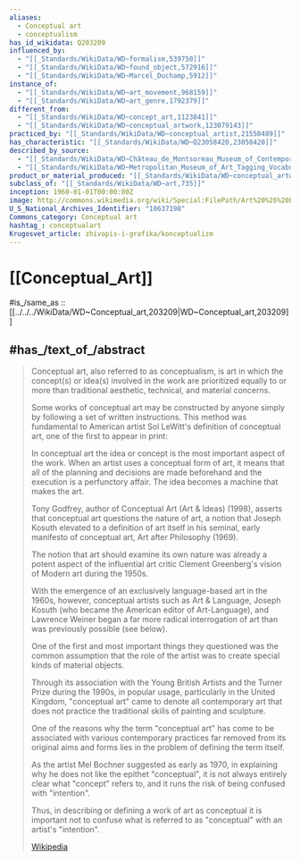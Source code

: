 ```yaml
---
aliases:
  - Conceptual art
  - conceptualism
has_id_wikidata: Q203209
influenced_by:
  - "[[_Standards/WikiData/WD~formalism,539750]]"
  - "[[_Standards/WikiData/WD~found_object,572916]]"
  - "[[_Standards/WikiData/WD~Marcel_Duchamp,5912]]"
instance_of:
  - "[[_Standards/WikiData/WD~art_movement,968159]]"
  - "[[_Standards/WikiData/WD~art_genre,1792379]]"
different_from:
  - "[[_Standards/WikiData/WD~concept_art,1123841]]"
  - "[[_Standards/WikiData/WD~conceptual_artwork,123079143]]"
practiced_by: "[[_Standards/WikiData/WD~conceptual_artist,21550489]]"
has_characteristic: "[[_Standards/WikiData/WD~Q23058420,23058420]]"
described_by_source:
  - "[[_Standards/WikiData/WD~Château_de_Montsoreau_Museum_of_Contemporary_Art,36698440]]"
  - "[[_Standards/WikiData/WD~Metropolitan_Museum_of_Art_Tagging_Vocabulary,106727050]]"
product_or_material_produced: "[[_Standards/WikiData/WD~conceptual_artwork,123079143]]"
subclass_of: "[[_Standards/WikiData/WD~art,735]]"
inception: 1960-01-01T00:00:00Z
image: http://commons.wikimedia.org/wiki/Special:FilePath/Art%20%26%20Language%2C%20Untitled%20Painting%20%281965%29%2C%20Tate%20Modern%2C%20London%20-%2020130627.jpg
U_S_National_Archives_Identifier: "10637198"
Commons_category: Conceptual art
hashtag_: conceptualart
Krugosvet_article: zhivopis-i-grafika/konceptualizm
---
```


# [[Conceptual_Art]] 

#is_/same_as :: [[../../../WikiData/WD~Conceptual_art,203209|WD~Conceptual_art,203209]] 

## #has_/text_of_/abstract 

> Conceptual art, also referred to as conceptualism, 
> is art in which the concept(s) or idea(s) involved in the work are prioritized equally to 
> or more than traditional aesthetic, technical, and material concerns. 
> 
> Some works of conceptual art may be constructed by anyone 
> simply by following a set of written instructions. 
> This method was fundamental to American artist Sol LeWitt's definition of conceptual art, 
> one of the first to appear in print:
>
> In conceptual art the idea or concept is the most important aspect of the work. 
> When an artist uses a conceptual form of art, 
> it means that all of the planning and decisions are made beforehand 
> and the execution is a perfunctory affair. 
> The idea becomes a machine that makes the art.
>
> Tony Godfrey, author of Conceptual Art (Art & Ideas) (1998), asserts that 
> conceptual art questions the nature of art, 
> a notion that Joseph Kosuth elevated to a definition of art itself 
> in his seminal, early manifesto of conceptual art, Art after Philosophy (1969). 
> 
> The notion that art should examine its own nature 
> was already a potent aspect of the influential art critic 
> Clement Greenberg's vision of Modern art during the 1950s. 
> 
> With the emergence of an exclusively language-based art in the 1960s, however, 
> conceptual artists such as Art & Language, Joseph Kosuth 
> (who became the American editor of Art-Language), 
> and Lawrence Weiner began a far more radical interrogation of art 
> than was previously possible (see below). 
> 
> One of the first and most important things they questioned was 
> the common assumption that the role of the artist was to create special kinds of material objects.
>
> Through its association with the Young British Artists and the Turner Prize during the 1990s, 
> in popular usage, particularly in the United Kingdom, 
> "conceptual art" came to denote all contemporary art 
> that does not practice the traditional skills of painting and sculpture. 
> 
> One of the reasons why the term "conceptual art" has come to be 
> associated with various contemporary practices far removed from its original aims and forms 
> lies in the problem of defining the term itself. 
> 
> As the artist Mel Bochner suggested as early as 1970, in explaining 
> why he does not like the epithet "conceptual", it is not always entirely clear what "concept" refers to, 
> and it runs the risk of being confused with "intention". 
> 
> Thus, in describing or defining a work of art as conceptual 
> it is important not to confuse what is referred to as "conceptual" with an artist's "intention".
>
> [Wikipedia](https://en.wikipedia.org/wiki/Conceptual%20art) 


